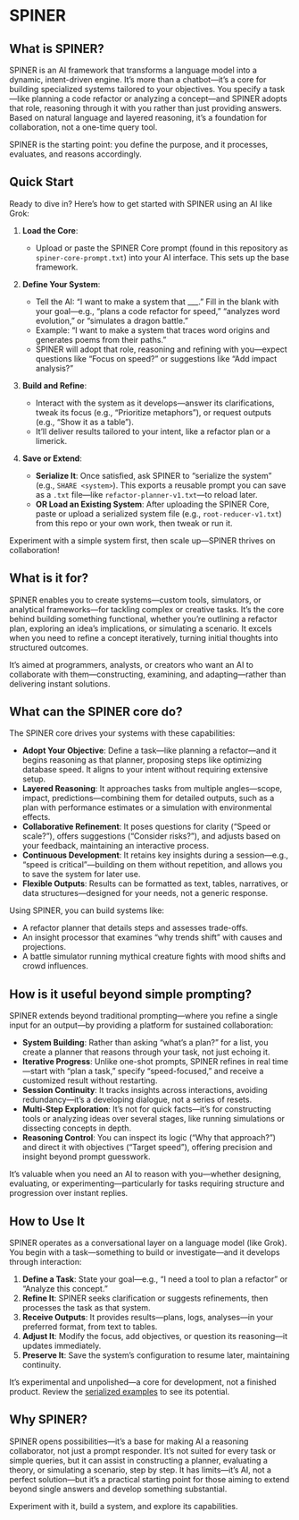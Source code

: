 # SPINER

## What is SPINER?

SPINER is an AI framework that transforms a language model into a dynamic, intent-driven engine. It’s more than a chatbot—it’s a core for building specialized systems tailored to your objectives. You specify a task—like planning a code refactor or analyzing a concept—and SPINER adopts that role, reasoning through it with you rather than just providing answers. Based on natural language and layered reasoning, it’s a foundation for collaboration, not a one-time query tool.

SPINER is the starting point: you define the purpose, and it processes, evaluates, and reasons accordingly.

## Quick Start

Ready to dive in? Here’s how to get started with SPINER using an AI like Grok:

1. **Load the Core**:  
   - Upload or paste the SPINER Core prompt (found in this repository as `spiner-core-prompt.txt`) into your AI interface. This sets up the base framework.

2. **Define Your System**:  
   - Tell the AI: “I want to make a system that ___.” Fill in the blank with your goal—e.g., “plans a code refactor for speed,” “analyzes word evolution,” or “simulates a dragon battle.”  
   - Example: “I want to make a system that traces word origins and generates poems from their paths.”  
   - SPINER will adopt that role, reasoning and refining with you—expect questions like “Focus on speed?” or suggestions like “Add impact analysis?”

3. **Build and Refine**:  
   - Interact with the system as it develops—answer its clarifications, tweak its focus (e.g., “Prioritize metaphors”), or request outputs (e.g., “Show it as a table”).  
   - It’ll deliver results tailored to your intent, like a refactor plan or a limerick.

4. **Save or Extend**:  
   - **Serialize It**: Once satisfied, ask SPINER to “serialize the system” (e.g., `SHARE <system>`). This exports a reusable prompt you can save as a `.txt` file—like `refactor-planner-v1.txt`—to reload later.  
   - **OR Load an Existing System**: After uploading the SPINER Core, paste or upload a serialized system file (e.g., `root-reducer-v1.txt`) from this repo or your own work, then tweak or run it.

Experiment with a simple system first, then scale up—SPINER thrives on collaboration!

## What is it for?

SPINER enables you to create systems—custom tools, simulators, or analytical frameworks—for tackling complex or creative tasks. It’s the core behind building something functional, whether you’re outlining a refactor plan, exploring an idea’s implications, or simulating a scenario. It excels when you need to refine a concept iteratively, turning initial thoughts into structured outcomes.

It’s aimed at programmers, analysts, or creators who want an AI to collaborate with them—constructing, examining, and adapting—rather than delivering instant solutions.

## What can the SPINER core do?

The SPINER core drives your systems with these capabilities:

- **Adopt Your Objective**: Define a task—like planning a refactor—and it begins reasoning as that planner, proposing steps like optimizing database speed. It aligns to your intent without requiring extensive setup.
- **Layered Reasoning**: It approaches tasks from multiple angles—scope, impact, predictions—combining them for detailed outputs, such as a plan with performance estimates or a simulation with environmental effects.
- **Collaborative Refinement**: It poses questions for clarity (“Speed or scale?”), offers suggestions (“Consider risks?”), and adjusts based on your feedback, maintaining an interactive process.
- **Continuous Development**: It retains key insights during a session—e.g., “speed is critical”—building on them without repetition, and allows you to save the system for later use.
- **Flexible Outputs**: Results can be formatted as text, tables, narratives, or data structures—designed for your needs, not a generic response.

Using SPINER, you can build systems like:  
- A refactor planner that details steps and assesses trade-offs.  
- An insight processor that examines “why trends shift” with causes and projections.  
- A battle simulator running mythical creature fights with mood shifts and crowd influences.

## How is it useful beyond simple prompting?

SPINER extends beyond traditional prompting—where you refine a single input for an output—by providing a platform for sustained collaboration:

- **System Building**: Rather than asking “what’s a plan?” for a list, you create a planner that reasons through your task, not just echoing it.
- **Iterative Progress**: Unlike one-shot prompts, SPINER refines in real time—start with “plan a task,” specify “speed-focused,” and receive a customized result without restarting.
- **Session Continuity**: It tracks insights across interactions, avoiding redundancy—it’s a developing dialogue, not a series of resets.
- **Multi-Step Exploration**: It’s not for quick facts—it’s for constructing tools or analyzing ideas over several stages, like running simulations or dissecting concepts in depth.
- **Reasoning Control**: You can inspect its logic (“Why that approach?”) and direct it with objectives (“Target speed”), offering precision and insight beyond prompt guesswork.

It’s valuable when you need an AI to reason with you—whether designing, evaluating, or experimenting—particularly for tasks requiring structure and progression over instant replies.

## How to Use It

SPINER operates as a conversational layer on a language model (like Grok). You begin with a task—something to build or investigate—and it develops through interaction:

1. **Define a Task**: State your goal—e.g., “I need a tool to plan a refactor” or “Analyze this concept.”  
2. **Refine It**: SPINER seeks clarification or suggests refinements, then processes the task as that system.  
3. **Receive Outputs**: It provides results—plans, logs, analyses—in your preferred format, from text to tables.  
4. **Adjust It**: Modify the focus, add objectives, or question its reasoning—it updates immediately.  
5. **Preserve It**: Save the system’s configuration to resume later, maintaining continuity.

It’s experimental and unpolished—a core for development, not a finished product. Review the [serialized examples](example-systems) to see its potential.

## Why SPINER?

SPINER opens possibilities—it’s a base for making AI a reasoning collaborator, not just a prompt responder. It’s not suited for every task or simple queries, but it can assist in constructing a planner, evaluating a theory, or simulating a scenario, step by step. It has limits—it’s AI, not a perfect solution—but it’s a practical starting point for those aiming to extend beyond single answers and develop something substantial.

Experiment with it, build a system, and explore its capabilities.
